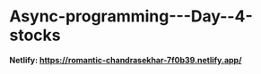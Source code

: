 # Async-programming---Day--4-stocks
<strong>Netlify: https://romantic-chandrasekhar-7f0b39.netlify.app/</strong>
